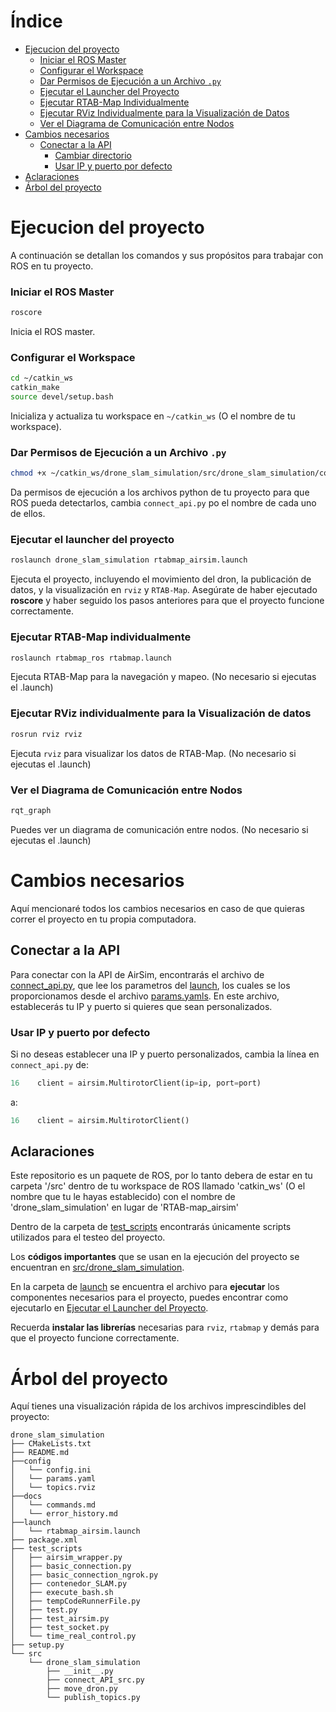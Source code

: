 
# Índice

* [Ejecucion del proyecto](#ejecucion-del-proyecto)
  * [Iniciar el ROS Master](#iniciar-el-ros-master)
  * [Configurar el Workspace](#configurar-el-workspace)
  * [Dar Permisos de Ejecución a un Archivo `.py`](#dar-permisos-de-ejecución-a-un-archivo-py)
  * [Ejecutar el Launcher del Proyecto](#ejecutar-el-launcher-del-proyecto)
  * [Ejecutar RTAB-Map Individualmente](#ejecutar-rtab-map-individualmente)
  * [Ejecutar RViz Individualmente para la Visualización de Datos](#ejecutar-rviz-individualmente-para-la-visualización-de-datos)
  * [Ver el Diagrama de Comunicación entre Nodos](#ver-el-diagrama-de-comunicación-entre-nodos)
* [Cambios necesarios](#cambios-necesarios)
  * [Conectar a la API](#conectar-a-la-api)
    * [Cambiar directorio](#cambiar-directorio)
    * [Usar IP y puerto por defecto](#usar-ip-y-puerto-por-defecto)
* [Aclaraciones](#aclaraciones)
* [Árbol del proyecto](#árbol-del-proyecto)

# Ejecucion del proyecto

A continuación se detallan los comandos y sus propósitos para trabajar con ROS en tu proyecto.

### Iniciar el ROS Master

```bash
roscore
```

Inicia el ROS master.

### Configurar el Workspace

```bash
cd ~/catkin_ws
catkin_make
source devel/setup.bash
```

Inicializa y actualiza tu workspace en `~/catkin_ws` (O el nombre de tu workspace).

### Dar Permisos de Ejecución a un Archivo `.py`

```bash
chmod +x ~/catkin_ws/drone_slam_simulation/src/drone_slam_simulation/connect_api.py
```

Da permisos de ejecución a los archivos python de tu proyecto para que ROS pueda detectarlos, cambia `connect_api.py` po el nombre de cada uno de ellos.

### Ejecutar el launcher del proyecto

```bash
roslaunch drone_slam_simulation rtabmap_airsim.launch
```

Ejecuta el proyecto, incluyendo el movimiento del dron, la publicación de datos, y la visualización en `rviz` y `RTAB-Map`. Asegúrate de haber ejecutado **roscore** y haber seguido los pasos anteriores para que el proyecto funcione correctamente.

### Ejecutar RTAB-Map individualmente

```bash
roslaunch rtabmap_ros rtabmap.launch
```

Ejecuta RTAB-Map para la navegación y mapeo. (No necesario si ejecutas el .launch)

### Ejecutar RViz individualmente para la Visualización de datos

```bash
rosrun rviz rviz
```

Ejecuta `rviz` para visualizar los datos de RTAB-Map. (No necesario si ejecutas el .launch)

### Ver el Diagrama de Comunicación entre Nodos

```bash
rqt_graph
```

Puedes ver un diagrama de comunicación entre nodos. (No necesario si ejecutas el .launch)

# Cambios necesarios

Aquí mencionaré todos los cambios necesarios en caso de que quieras correr el proyecto en tu propia computadora.

## Conectar a la API

Para conectar con la API de AirSim, encontrarás el archivo de [connect_api.py](https://github.com/Manuelo247/RTAB-map_airsim/blob/master/src/drone_slam_simulation/connect_api.py), que lee los parametros del [launch](https://github.com/Manuelo247/RTAB-map_airsim/blob/master/launch/rtabmap_airsim.launch), los cuales se los proporcionamos desde el archivo [params.yamls](https://github.com/Manuelo247/RTAB-map_airsim/blob/master/config/params.yaml). En este archivo, establecerás tu IP y puerto si quieres que sean personalizados.

### Usar IP y puerto por defecto

Si no deseas establecer una IP y puerto personalizados, cambia la línea en `connect_api.py` de:

```python
16    client = airsim.MultirotorClient(ip=ip, port=port)
```

a:

```python
16    client = airsim.MultirotorClient()
```

## Aclaraciones

Este repositorio es un paquete de ROS, por lo tanto debera de estar en tu carpeta '/src' dentro de tu workspace de ROS llamado 'catkin_ws' (O el nombre que tu le hayas establecido) con el nombre de 'drone_slam_simulation' en lugar de 'RTAB-map_airsim'

Dentro de la carpeta de [test_scripts](https://github.com/Manuelo247/RTAB-map_airsim/tree/master/test_scripts) encontrarás únicamente scripts utilizados para el testeo del proyecto.

Los **códigos importantes** que se usan en la ejecución del proyecto se encuentran en [src/drone_slam_simulation](https://github.com/Manuelo247/RTAB-map_airsim/tree/master/src/drone_slam_simulation).

En la carpeta de [launch](https://github.com/Manuelo247/RTAB-map_airsim/tree/master/launch) se encuentra el archivo para **ejecutar** los componentes necesarios para el proyecto, puedes encontrar como ejecutarlo en [Ejecutar el Launcher del Proyecto](#ejecutar-el-launcher-del-proyecto).

Recuerda **instalar las librerías** necesarias para `rviz`, `rtabmap` y demás para que el proyecto funcione correctamente.

# Árbol del proyecto

Aquí tienes una visualización rápida de los archivos imprescindibles del proyecto:

```
drone_slam_simulation
├── CMakeLists.txt
├── README.md
├──config
│   └── config.ini
│   └── params.yaml
│   └── topics.rviz
├──docs
│   └── commands.md
│   └── error_history.md
├──launch
│   └── rtabmap_airsim.launch
├── package.xml
├── test_scripts
│   ├── airsim_wrapper.py
│   ├── basic_connection.py
│   ├── basic_connection_ngrok.py
│   ├── contenedor_SLAM.py
│   ├── execute_bash.sh
│   ├── tempCodeRunnerFile.py
│   ├── test.py
│   ├── test_airsim.py
│   ├── test_socket.py
│   └── time_real_control.py
├── setup.py
└── src
    └── drone_slam_simulation
        ├── __init__.py
        ├── connect_API_src.py
        ├── move_dron.py
        └── publish_topics.py
```
